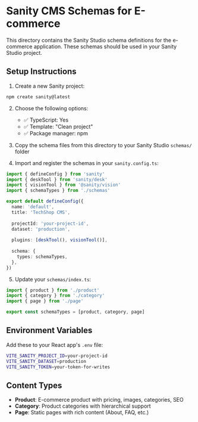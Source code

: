 # Sanity CMS Schemas for E-commerce

This directory contains the Sanity Studio schema definitions for the e-commerce application. These schemas should be used in your Sanity Studio project.

## Setup Instructions

1. Create a new Sanity project:
```bash
npm create sanity@latest
```

2. Choose the following options:
   - ✅ TypeScript: Yes
   - ✅ Template: "Clean project"
   - ✅ Package manager: npm

3. Copy the schema files from this directory to your Sanity Studio `schemas/` folder

4. Import and register the schemas in your `sanity.config.ts`:

```typescript
import { defineConfig } from 'sanity'
import { deskTool } from 'sanity/desk'
import { visionTool } from '@sanity/vision'
import { schemaTypes } from './schemas'

export default defineConfig({
  name: 'default',
  title: 'TechShop CMS',
  
  projectId: 'your-project-id',
  dataset: 'production',
  
  plugins: [deskTool(), visionTool()],
  
  schema: {
    types: schemaTypes,
  },
})
```

5. Update your `schemas/index.ts`:

```typescript
import { product } from './product'
import { category } from './category'
import { page } from './page'

export const schemaTypes = [product, category, page]
```

## Environment Variables

Add these to your React app's `.env` file:

```bash
VITE_SANITY_PROJECT_ID=your-project-id
VITE_SANITY_DATASET=production
VITE_SANITY_TOKEN=your-token-for-writes
```

## Content Types

- **Product**: E-commerce product with pricing, images, categories, SEO
- **Category**: Product categories with hierarchical support
- **Page**: Static pages with rich content (About, FAQ, etc.)